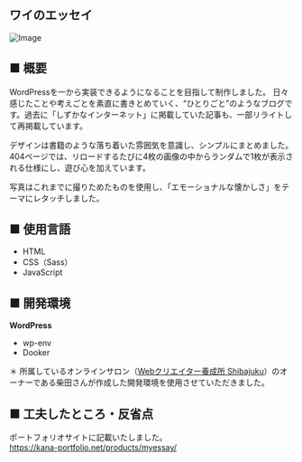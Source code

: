 ## ワイのエッセイ
![Image](https://github.com/user-attachments/assets/972f4000-9bca-4ba1-a5d5-9ec3e115b611)

## ■ 概要
WordPressを一から実装できるようになることを目指して制作しました。
日々感じたことや考えごとを素直に書きとめていく、“ひとりごと”のようなブログです。過去に「しずかなインターネット」に掲載していた記事も、一部リライトして再掲載しています。

デザインは書籍のような落ち着いた雰囲気を意識し、シンプルにまとめました。
404ページでは、リロードするたびに4枚の画像の中からランダムで1枚が表示される仕様にし、遊び心を加えています。

写真はこれまでに撮りためたものを使用し、「エモーショナルな懐かしさ」をテーマにレタッチしました。

## ■ 使用言語
* HTML
* CSS（Sass）
* JavaScript

## ■ 開発環境
 **WordPress**
* wp-env
* Dooker

＊ 所属しているオンラインサロン（[Webクリエイター養成所 Shibajuku](https://shibajuku.net/)）のオーナーである柴田さんが作成した開発環境を使用させていただきました。

## ■ 工夫したところ・反省点
ポートフォリオサイトに記載いたしました。\
https://kana-portfolio.net/products/myessay/
